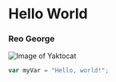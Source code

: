 # Hello World
### Reo George
![Image of Yaktocat](https://octodex.github.com/images/yaktocat.png)
``` javascript
var myVar = "Hello, world!";
```
